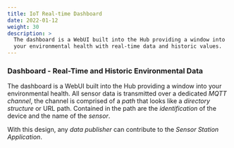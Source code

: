 ```yaml
---
title: IoT Real-time Dashboard
date: 2022-01-12
weight: 30
description: >
  The dashboard is a WebUI built into the Hub providing a window into
  your environmental health with real-time data and historic values.
---
```


### Dashboard - Real-Time and Historic Environmental Data

The dashboard is a WebUI built into the Hub providing a window into
your environmental health. All sensor data is transmitted over a
dedicated _MQTT_ _channel_, the channel is comprised of a _path_ that
looks like a _directory structure_ or URL path. Contained in the path
are the _identification_ of the device and the name of the _sensor_.

With this design, any _data publisher_ can contribute to the _Sensor
Station Application_.

